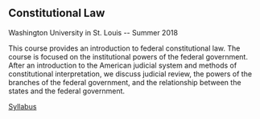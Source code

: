 ## Constitutional Law

Washington University in St. Louis -- Summer 2018

This course provides an introduction to federal constitutional law. The course is focused on the institutional powers of the federal government. After an introduction to the American judicial system and methods of constitutional interpretation, we discuss judicial review, the powers of the branches of the federal government, and the relationship between the states and the federal government.

[Syllabus](https://www.dropbox.com/s/vwz7e87bf2nwiz7/l32-pol-sci-343.pdf?dl=0)

